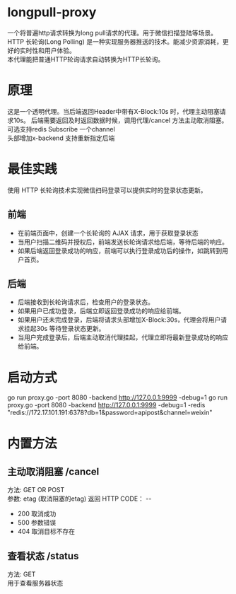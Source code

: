 # longpull-proxy
一个将普遍http请求转换为long pull请求的代理。用于微信扫描登陆等场景。  
HTTP 长轮询(Long Polling) 是一种实现服务器推送的技术。能减少资源消耗，更好的实时性和用户体验。  
本代理能把普通HTTP轮询请求自动转换为HTTP长轮询。  

# 原理
这是一个透明代理。当后端返回Header中带有X-Block:10s 时，代理主动阻塞请求10s。
后端需要返回及时返回数据时候，调用代理/cancel 方法主动取消阻塞。  
可选支持redis Subscribe 一个channel  
头部增加x-backend 支持重新指定后端  

# 最佳实践
使用 HTTP 长轮询技术实现微信扫码登录可以提供实时的登录状态更新。
## 前端
 - 在前端页面中，创建一个长轮询的 AJAX 请求，用于获取登录状态
 - 当用户扫描二维码并授权后，前端发送长轮询请求给后端，等待后端的响应。
 - 如果后端返回登录成功的响应，前端可以执行登录成功后的操作，如跳转到用户首页。

## 后端
 - 后端接收到长轮询请求后，检查用户的登录状态。
 - 如果用户已成功登录，后端立即返回登录成功的响应给前端。
 - 如果用户还未完成登录，后端将请求头部增加X-Block:30s，代理会将用户请求挂起30s 等待登录状态更新。 
 - 当用户完成登录后，后端主动取消代理挂起，代理立即将最新登录成功的响应给前端。

# 启动方式
go run proxy.go -port 8080 -backend http://127.0.0.1:9999 -debug=1
go run proxy.go -port 8080 -backend http://127.0.0.1:9999 -debug=1 -redis "redis://172.17.101.191:6378?db=1&password=apipost&channel=weixin"

# 内置方法
## 主动取消阻塞 /cancel
方法: GET OR POST  
参数: etag (取消阻塞的etag)
返回 HTTP CODE： --
 - 200 取消成功
 - 500 参数错误
 - 404 取消目标不存在

## 查看状态 /status
方法: GET  
用于查看服务器状态
